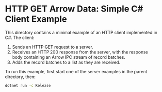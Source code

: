<!---
  Licensed to the Apache Software Foundation (ASF) under one
  or more contributor license agreements.  See the NOTICE file
  distributed with this work for additional information
  regarding copyright ownership.  The ASF licenses this file
  to you under the Apache License, Version 2.0 (the
  "License"); you may not use this file except in compliance
  with the License.  You may obtain a copy of the License at

    http://www.apache.org/licenses/LICENSE-2.0

  Unless required by applicable law or agreed to in writing,
  software distributed under the License is distributed on an
  "AS IS" BASIS, WITHOUT WARRANTIES OR CONDITIONS OF ANY
  KIND, either express or implied.  See the License for the
  specific language governing permissions and limitations
  under the License.
-->

# HTTP GET Arrow Data: Simple C# Client Example

This directory contains a minimal example of an HTTP client implemented in C#. The client:

1. Sends an HTTP GET request to a server.
2. Receives an HTTP 200 response from the server, with the response body containing an Arrow IPC stream of record batches.
3. Adds the record batches to a list as they are received.

To run this example, first start one of the server examples in the parent directory, then:

```sh
dotnet run -c Release
```
